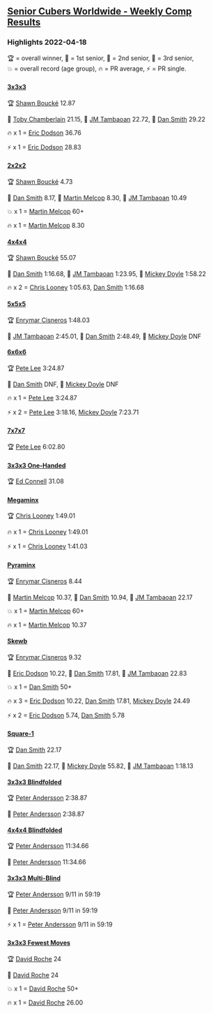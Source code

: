 <style>table {white-space: nowrap;}</style>
<link rel="stylesheet" type="text/css" href="/scw-comp/css/flags.css" />

## [Senior Cubers Worldwide - Weekly Comp Results](/scw-comp/results/)
### Highlights 2022-04-18

<span style="white-space: nowrap;">🏆 = overall winner</span>, <span style="white-space: nowrap;">🥇 = 1st senior</span>, <span style="white-space: nowrap;">🥈 = 2nd senior</span>, <span style="white-space: nowrap;">🥉 = 3rd senior</span>, <span style="white-space: nowrap;">💥 = overall record (age group)</span>, <span style="white-space: nowrap;">🔥 = PR average</span>, <span style="white-space: nowrap;">⚡ = PR single</span>.

#### [3x3x3](333.md)

<span style="white-space: nowrap;">🏆 [Shawn Boucké](../../persons/shawn_boucke/333.md) 12.87</span>

<span style="white-space: nowrap;">🥇 [Toby Chamberlain](../../persons/toby_chamberlain/333.md) 21.15</span>, <span style="white-space: nowrap;">🥈 [JM Tambaoan](../../persons/jm_tambaoan/333.md) 22.72</span>, <span style="white-space: nowrap;">🥉 [Dan Smith](../../persons/dan_smith/333.md) 29.22</span>

🔥 x 1 = <span style="white-space: nowrap;">[Eric Dodson](../../persons/eric_dodson/333.md) 36.76</span>

⚡ x 1 = <span style="white-space: nowrap;">[Eric Dodson](../../persons/eric_dodson/333.md) 28.83</span>

#### [2x2x2](222.md)

<span style="white-space: nowrap;">🏆 [Shawn Boucké](../../persons/shawn_boucke/222.md) 4.73</span>

<span style="white-space: nowrap;">🥇 [Dan Smith](../../persons/dan_smith/222.md) 8.17</span>, <span style="white-space: nowrap;">🥈 [Martin Melcop](../../persons/martin_melcop/222.md) 8.30</span>, <span style="white-space: nowrap;">🥉 [JM Tambaoan](../../persons/jm_tambaoan/222.md) 10.49</span>

💥 x 1 = <span style="white-space: nowrap;">[Martin Melcop](../../persons/martin_melcop/222.md) 60+</span>

🔥 x 1 = <span style="white-space: nowrap;">[Martin Melcop](../../persons/martin_melcop/222.md) 8.30</span>

#### [4x4x4](444.md)

<span style="white-space: nowrap;">🏆 [Shawn Boucké](../../persons/shawn_boucke/444.md) 55.07</span>

<span style="white-space: nowrap;">🥇 [Dan Smith](../../persons/dan_smith/444.md) 1:16.68</span>, <span style="white-space: nowrap;">🥈 [JM Tambaoan](../../persons/jm_tambaoan/444.md) 1:23.95</span>, <span style="white-space: nowrap;">🥉 [Mickey Doyle](../../persons/mickey_doyle/444.md) 1:58.22</span>

🔥 x 2 = <span style="white-space: nowrap;">[Chris Looney](../../persons/chris_looney/444.md) 1:05.63</span>, <span style="white-space: nowrap;">[Dan Smith](../../persons/dan_smith/444.md) 1:16.68</span>

#### [5x5x5](555.md)

<span style="white-space: nowrap;">🏆 [Enrymar Cisneros](../../persons/enrymar_cisneros/555.md) 1:48.03</span>

<span style="white-space: nowrap;">🥇 [JM Tambaoan](../../persons/jm_tambaoan/555.md) 2:45.01</span>, <span style="white-space: nowrap;">🥈 [Dan Smith](../../persons/dan_smith/555.md) 2:48.49</span>, <span style="white-space: nowrap;">🥉 [Mickey Doyle](../../persons/mickey_doyle/555.md) DNF</span>

#### [6x6x6](666.md)

<span style="white-space: nowrap;">🏆 [Pete Lee](../../persons/pete_lee/666.md) 3:24.87</span>

<span style="white-space: nowrap;">🥇 [Dan Smith](../../persons/dan_smith/666.md) DNF</span>, <span style="white-space: nowrap;">🥈 [Mickey Doyle](../../persons/mickey_doyle/666.md) DNF</span>

🔥 x 1 = <span style="white-space: nowrap;">[Pete Lee](../../persons/pete_lee/666.md) 3:24.87</span>

⚡ x 2 = <span style="white-space: nowrap;">[Pete Lee](../../persons/pete_lee/666.md) 3:18.16</span>, <span style="white-space: nowrap;">[Mickey Doyle](../../persons/mickey_doyle/666.md) 7:23.71</span>

#### [7x7x7](777.md)

<span style="white-space: nowrap;">🏆 [Pete Lee](../../persons/pete_lee/777.md) 6:02.80</span>

#### [3x3x3 One-Handed](333oh.md)

<span style="white-space: nowrap;">🏆 [Ed Connell](../../persons/ed_connell/333oh.md) 31.08</span>

#### [Megaminx](minx.md)

<span style="white-space: nowrap;">🏆 [Chris Looney](../../persons/chris_looney/minx.md) 1:49.01</span>

🔥 x 1 = <span style="white-space: nowrap;">[Chris Looney](../../persons/chris_looney/minx.md) 1:49.01</span>

⚡ x 1 = <span style="white-space: nowrap;">[Chris Looney](../../persons/chris_looney/minx.md) 1:41.03</span>

#### [Pyraminx](pyram.md)

<span style="white-space: nowrap;">🏆 [Enrymar Cisneros](../../persons/enrymar_cisneros/pyram.md) 8.44</span>

<span style="white-space: nowrap;">🥇 [Martin Melcop](../../persons/martin_melcop/pyram.md) 10.37</span>, <span style="white-space: nowrap;">🥈 [Dan Smith](../../persons/dan_smith/pyram.md) 10.94</span>, <span style="white-space: nowrap;">🥉 [JM Tambaoan](../../persons/jm_tambaoan/pyram.md) 22.17</span>

💥 x 1 = <span style="white-space: nowrap;">[Martin Melcop](../../persons/martin_melcop/pyram.md) 60+</span>

🔥 x 1 = <span style="white-space: nowrap;">[Martin Melcop](../../persons/martin_melcop/pyram.md) 10.37</span>

#### [Skewb](skewb.md)

<span style="white-space: nowrap;">🏆 [Enrymar Cisneros](../../persons/enrymar_cisneros/skewb.md) 9.32</span>

<span style="white-space: nowrap;">🥇 [Eric Dodson](../../persons/eric_dodson/skewb.md) 10.22</span>, <span style="white-space: nowrap;">🥈 [Dan Smith](../../persons/dan_smith/skewb.md) 17.81</span>, <span style="white-space: nowrap;">🥉 [JM Tambaoan](../../persons/jm_tambaoan/skewb.md) 22.83</span>

💥 x 1 = <span style="white-space: nowrap;">[Dan Smith](../../persons/dan_smith/skewb.md) 50+</span>

🔥 x 3 = <span style="white-space: nowrap;">[Eric Dodson](../../persons/eric_dodson/skewb.md) 10.22</span>, <span style="white-space: nowrap;">[Dan Smith](../../persons/dan_smith/skewb.md) 17.81</span>, <span style="white-space: nowrap;">[Mickey Doyle](../../persons/mickey_doyle/skewb.md) 24.49</span>

⚡ x 2 = <span style="white-space: nowrap;">[Eric Dodson](../../persons/eric_dodson/skewb.md) 5.74</span>, <span style="white-space: nowrap;">[Dan Smith](../../persons/dan_smith/skewb.md) 5.78</span>

#### [Square-1](sq1.md)

<span style="white-space: nowrap;">🏆 [Dan Smith](../../persons/dan_smith/sq1.md) 22.17</span>

<span style="white-space: nowrap;">🥇 [Dan Smith](../../persons/dan_smith/sq1.md) 22.17</span>, <span style="white-space: nowrap;">🥈 [Mickey Doyle](../../persons/mickey_doyle/sq1.md) 55.82</span>, <span style="white-space: nowrap;">🥉 [JM Tambaoan](../../persons/jm_tambaoan/sq1.md) 1:18.13</span>

#### [3x3x3 Blindfolded](333bf.md)

<span style="white-space: nowrap;">🏆 [Peter Andersson](../../persons/peter_andersson/333bf.md) 2:38.87</span>

<span style="white-space: nowrap;">🥇 [Peter Andersson](../../persons/peter_andersson/333bf.md) 2:38.87</span>

#### [4x4x4 Blindfolded](444bf.md)

<span style="white-space: nowrap;">🏆 [Peter Andersson](../../persons/peter_andersson/444bf.md) 11:34.66</span>

<span style="white-space: nowrap;">🥇 [Peter Andersson](../../persons/peter_andersson/444bf.md) 11:34.66</span>

#### [3x3x3 Multi-Blind](333mbf.md)

<span style="white-space: nowrap;">🏆 [Peter Andersson](../../persons/peter_andersson/333mbf.md) 9/11 in 59:19</span>

<span style="white-space: nowrap;">🥇 [Peter Andersson](../../persons/peter_andersson/333mbf.md) 9/11 in 59:19</span>

⚡ x 1 = <span style="white-space: nowrap;">[Peter Andersson](../../persons/peter_andersson/333mbf.md) 9/11 in 59:19</span>

#### [3x3x3 Fewest Moves](333fm.md)

<span style="white-space: nowrap;">🏆 [David Roche](../../persons/david_roche/333fm.md) 24</span>

<span style="white-space: nowrap;">🥇 [David Roche](../../persons/david_roche/333fm.md) 24</span>

💥 x 1 = <span style="white-space: nowrap;">[David Roche](../../persons/david_roche/333fm.md) 50+</span>

🔥 x 1 = <span style="white-space: nowrap;">[David Roche](../../persons/david_roche/333fm.md) 26.00</span>


<!-- Global site tag (gtag.js) - Google Analytics -->
<script async src="https://www.googletagmanager.com/gtag/js?id=UA-86348435-3"></script>
<script>window.dataLayer = window.dataLayer || []; function gtag() {dataLayer.push(arguments);} gtag('js', new Date()); gtag('config', 'UA-86348435-3');</script>
